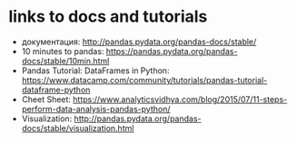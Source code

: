 

# links to docs and tutorials
- документация: http://pandas.pydata.org/pandas-docs/stable/
- 10 minutes to pandas: https://pandas.pydata.org/pandas-docs/stable/10min.html
- Pandas Tutorial: DataFrames in Python: https://www.datacamp.com/community/tutorials/pandas-tutorial-dataframe-python
- Cheet Sheet: https://www.analyticsvidhya.com/blog/2015/07/11-steps-perform-data-analysis-pandas-python/
- Visualization: http://pandas.pydata.org/pandas-docs/stable/visualization.html

